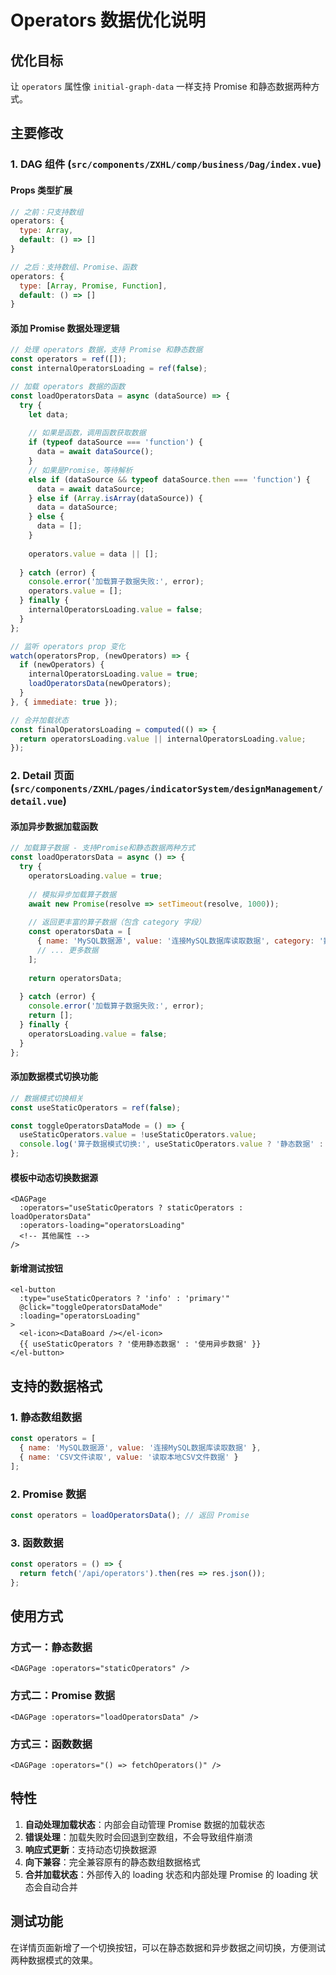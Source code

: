 # Operators 数据优化说明

## 优化目标
让 `operators` 属性像 `initial-graph-data` 一样支持 Promise 和静态数据两种方式。

## 主要修改

### 1. DAG 组件 (`src/components/ZXHL/comp/business/Dag/index.vue`)

#### Props 类型扩展
```javascript
// 之前：只支持数组
operators: {
  type: Array,
  default: () => []
}

// 之后：支持数组、Promise、函数
operators: {
  type: [Array, Promise, Function],
  default: () => []
}
```

#### 添加 Promise 数据处理逻辑
```javascript
// 处理 operators 数据，支持 Promise 和静态数据
const operators = ref([]);
const internalOperatorsLoading = ref(false);

// 加载 operators 数据的函数
const loadOperatorsData = async (dataSource) => {
  try {
    let data;
    
    // 如果是函数，调用函数获取数据
    if (typeof dataSource === 'function') {
      data = await dataSource();
    }
    // 如果是Promise，等待解析
    else if (dataSource && typeof dataSource.then === 'function') {
      data = await dataSource;
    } else if (Array.isArray(dataSource)) {
      data = dataSource;
    } else {
      data = [];
    }
    
    operators.value = data || [];
    
  } catch (error) {
    console.error('加载算子数据失败:', error);
    operators.value = [];
  } finally {
    internalOperatorsLoading.value = false;
  }
};

// 监听 operators prop 变化
watch(operatorsProp, (newOperators) => {
  if (newOperators) {
    internalOperatorsLoading.value = true;
    loadOperatorsData(newOperators);
  }
}, { immediate: true });

// 合并加载状态
const finalOperatorsLoading = computed(() => {
  return operatorsLoading.value || internalOperatorsLoading.value;
});
```

### 2. Detail 页面 (`src/components/ZXHL/pages/indicatorSystem/designManagement/detail.vue`)

#### 添加异步数据加载函数
```javascript
// 加载算子数据 - 支持Promise和静态数据两种方式
const loadOperatorsData = async () => {
  try {
    operatorsLoading.value = true;
    
    // 模拟异步加载算子数据
    await new Promise(resolve => setTimeout(resolve, 1000));
    
    // 返回更丰富的算子数据（包含 category 字段）
    const operatorsData = [
      { name: 'MySQL数据源', value: '连接MySQL数据库读取数据', category: '数据源' },
      // ... 更多数据
    ];
    
    return operatorsData;
    
  } catch (error) {
    console.error('加载算子数据失败:', error);
    return [];
  } finally {
    operatorsLoading.value = false;
  }
};
```

#### 添加数据模式切换功能
```javascript
// 数据模式切换相关
const useStaticOperators = ref(false);

const toggleOperatorsDataMode = () => {
  useStaticOperators.value = !useStaticOperators.value;
  console.log('算子数据模式切换:', useStaticOperators.value ? '静态数据' : '异步数据');
};
```

#### 模板中动态切换数据源
```vue
<DAGPage 
  :operators="useStaticOperators ? staticOperators : loadOperatorsData"
  :operators-loading="operatorsLoading"
  <!-- 其他属性 -->
/>
```

#### 新增测试按钮
```vue
<el-button 
  :type="useStaticOperators ? 'info' : 'primary'" 
  @click="toggleOperatorsDataMode"
  :loading="operatorsLoading"
>
  <el-icon><DataBoard /></el-icon>
  {{ useStaticOperators ? '使用静态数据' : '使用异步数据' }}
</el-button>
```

## 支持的数据格式

### 1. 静态数组数据
```javascript
const operators = [
  { name: 'MySQL数据源', value: '连接MySQL数据库读取数据' },
  { name: 'CSV文件读取', value: '读取本地CSV文件数据' }
];
```

### 2. Promise 数据
```javascript
const operators = loadOperatorsData(); // 返回 Promise
```

### 3. 函数数据
```javascript
const operators = () => {
  return fetch('/api/operators').then(res => res.json());
};
```

## 使用方式

### 方式一：静态数据
```vue
<DAGPage :operators="staticOperators" />
```

### 方式二：Promise 数据
```vue
<DAGPage :operators="loadOperatorsData" />
```

### 方式三：函数数据
```vue
<DAGPage :operators="() => fetchOperators()" />
```

## 特性

1. **自动处理加载状态**：内部会自动管理 Promise 数据的加载状态
2. **错误处理**：加载失败时会回退到空数组，不会导致组件崩溃
3. **响应式更新**：支持动态切换数据源
4. **向下兼容**：完全兼容原有的静态数组数据格式
5. **合并加载状态**：外部传入的 loading 状态和内部处理 Promise 的 loading 状态会自动合并

## 测试功能

在详情页面新增了一个切换按钮，可以在静态数据和异步数据之间切换，方便测试两种数据模式的效果。
